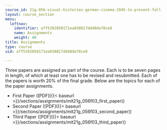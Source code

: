 ```yaml
---
course_id: 21g-056-visual-histories-german-cinema-1945-to-present-fall-2003
layout: course_section
menu:
  leftnav:
    identifier: aff5392050171ea038817dd48de70ce8
    name: Assignments
    weight: 40
title: Assignments
type: course
uid: aff5392050171ea038817dd48de70ce8

---
```


Three papers are assigned as part of the course. Each is to be seven pages in length, of which at least one has to be revised and resubmitted. Each of the papers is worth 20% of the final grade. Below are the topics for each of the paper assignments.

*   First Paper ([PDF]({{< baseurl >}}/sections/assignments/mit21g_056f03_first_paper))
*   Second Paper ([PDF]({{< baseurl >}}/sections/assignments/mit21g_056f03_second_paper))
*   Third Paper ([PDF]({{< baseurl >}}/sections/assignments/mit21g_056f03_third_paper))